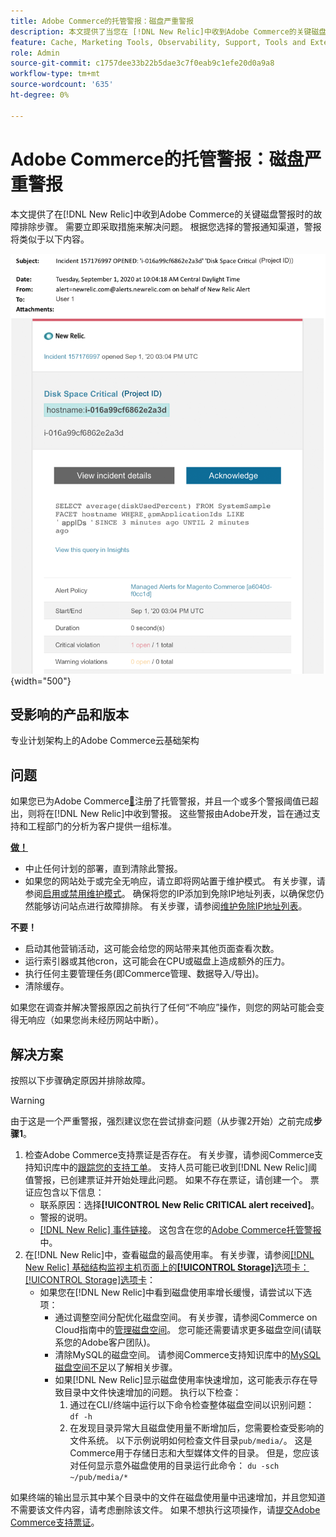 ```yaml
---
title: Adobe Commerce的托管警报：磁盘严重警报
description: 本文提供了当您在 [!DNL New Relic]中收到Adobe Commerce的关键磁盘警报时的故障排除步骤。 需要立即采取措施来解决问题。
feature: Cache, Marketing Tools, Observability, Support, Tools and External Services
role: Admin
source-git-commit: c1757dee33b22b5dae3c7f0eab9c1efe20d0a9a8
workflow-type: tm+mt
source-wordcount: '635'
ht-degree: 0%

---
```



# Adobe Commerce的托管警报：磁盘严重警报

本文提供了在[!DNL New Relic]中收到Adobe Commerce的关键磁盘警报时的故障排除步骤。 需要立即采取措施来解决问题。 根据您选择的警报通知渠道，警报将类似于以下内容。

![磁盘严重警报](../../assets/managed-alerts/disk-critical-magento-managed.png){width="500"}

## 受影响的产品和版本

专业计划架构上的Adobe Commerce云基础架构

## 问题

如果您已为Adobe Commerce[&#128279;](managed-alerts-for-magento-commerce.md)注册了托管警报，并且一个或多个警报阈值已超出，则将在[!DNL New Relic]中收到警报。 这些警报由Adobe开发，旨在通过支持和工程部门的分析为客户提供一组标准。

<u> **做！** </u>

* 中止任何计划的部署，直到清除此警报。
* 如果您的网站处于或完全无响应，请立即将网站置于维护模式。 有关步骤，请参阅[启用或禁用维护模式](https://experienceleague.adobe.com/en/docs/commerce-operations/installation-guide/tutorials/maintenance-mode)。 确保将您的IP添加到免除IP地址列表，以确保您仍然能够访问站点进行故障排除。 有关步骤，请参阅[维护免除IP地址列表](https://experienceleague.adobe.com/en/docs/commerce-operations/installation-guide/tutorials/maintenance-mode#maintain-the-list-of-exempt-ip-addresses)。

**不要！**

* 启动其他营销活动，这可能会给您的网站带来其他页面查看次数。
* 运行索引器或其他cron，这可能会在CPU或磁盘上造成额外的压力。
* 执行任何主要管理任务(即Commerce管理、数据导入/导出)。
* 清除缓存。

如果您在调查并解决警报原因之前执行了任何“不响应”操作，则您的网站可能会变得无响应（如果您尚未经历网站中断）。

## 解决方案

按照以下步骤确定原因并排除故障。

>[!WARNING]
>
>由于这是一个严重警报，强烈建议您在尝试排查问题（从步骤2开始）之前完成&#x200B;**步骤1**。

1. 检查Adobe Commerce支持票证是否存在。 有关步骤，请参阅Commerce支持知识库中的[跟踪您的支持工单](https://experienceleague.adobe.com/en/docs/commerce-knowledge-base/kb/help-center-guide/magento-help-center-user-guide#track-support-case)。 支持人员可能已收到[!DNL New Relic]阈值警报，已创建票证并开始处理此问题。 如果不存在票证，请创建一个。 票证应包含以下信息：
   * 联系原因：选择&#x200B;**[!UICONTROL New Relic CRITICAL alert received]**。
   * 警报的说明。
   * [[!DNL New Relic] 事件链接](https://docs.newrelic.com/docs/alerts/incident-management/view-event-details-incidents/)。 这包含在您的[Adobe Commerce托管警报](managed-alerts-for-magento-commerce.md)中。
1. 在[!DNL New Relic]中，查看磁盘的最高使用率。 有关步骤，请参阅[[!DNL New Relic] 基础结构监视主机页面上的&#x200B;**[!UICONTROL Storage]**&#x200B;选项卡： [!UICONTROL Storage]选项卡](https://docs.newrelic.com/docs/infrastructure/infrastructure-ui-pages/infra-hosts-ui-page/#storage)：
   * 如果您在[!DNL New Relic]中看到磁盘使用率增长缓慢，请尝试以下选项：
      * 通过调整空间分配优化磁盘空间。 有关步骤，请参阅Commerce on Cloud指南中的[管理磁盘空间](https://experienceleague.adobe.com/docs/commerce-cloud-service/user-guide/develop/storage/manage-disk-space.html)。 您可能还需要请求更多磁盘空间(请联系您的Adobe客户团队)。
      * 清除MySQL的磁盘空间。 请参阅Commerce支持知识库中的[MySQL磁盘空间不足](https://experienceleague.adobe.com/en/docs/commerce-knowledge-base/kb/troubleshooting/database/mysql-disk-space-is-low-on-magento-commerce-cloud)以了解相关步骤。
      * 如果[!DNL New Relic]显示磁盘使用率快速增加，这可能表示存在导致目录中文件快速增加的问题。 执行以下检查：
         1. 通过在CLI/终端中运行以下命令检查整体磁盘空间以识别问题： `df -h`
         1. 在发现目录异常大且磁盘使用量不断增加后，您需要检查受影响的文件系统。 以下示例说明如何检查文件目录`pub/media/`。 这是Commerce用于存储日志和大型媒体文件的目录。 但是，您应该对任何显示意外磁盘使用的目录运行此命令： `du -sch ~/pub/media/*`

如果终端的输出显示其中某个目录中的文件在磁盘使用量中迅速增加，并且您知道不需要该文件内容，请考虑删除该文件。 如果不想执行这项操作，请[提交Adobe Commerce支持票证](https://experienceleague.adobe.com/en/docs/commerce-knowledge-base/kb/help-center-guide/magento-help-center-user-guide#support-case)。
